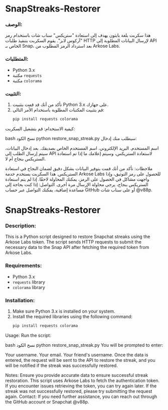 # SnapStreaks-Restorer

### الوصف:
هذا سكربت بلغة بايثون يهدف إلى استعادة "ستريكس" سناب شات باستخدام رمز "آركوس لابز". يقوم السكربت بتنفيذ طلبات HTTP لإرسال البيانات المطلوبة إلى API الخاص بـ Snap، بعد استرداد الرمز المطلوب من Arkose Labs.

### المتطلبات:
- Python 3.x
- مكتبة `requests`
- مكتبة `colorama`

### التثبيت:
1. تأكد من أنك قد قمت بتثبيت Python 3.x على جهازك.
2. قم بتثبيت المكتبات المطلوبة باستخدام الأمر التالي:
   ```bash
   pip install requests colorama
كيفية الاستخدام:
قم بتشغيل السكربت:

bash
نسخ الكود
python restore_snap_streak.py
سيطلب منك إدخال:

اسم المستخدم.
البريد الإلكتروني.
اسم المستخدم الخاص بصديقك.
بعد إدخال البيانات، سيتم إرسال الطلب إلى API لاستعادة الستريكس، وسيتم إعلامك ما إذا تم استعادة الستريكس بنجاح أم لا.

ملاحظات:
تأكد من أنك قمت بتوفير البيانات بشكل دقيق لضمان النجاح في استعادة الستريكس.
هذا السكربت يستخدم خدمة Arkose Labs للحصول على رمز التوثيق، وإذا واجهت مشاكل في الحصول على الرمز، يمكنك المحاولة لاحقًا.
إذا لم يتم استعادة الستريكس بنجاح، يرجى محاولة الإرسال مرة أخرى.
التواصل:
إذا كنت بحاجة إلى مساعدة إضافية، يمكنك التواصل عبر حساب GitHub أو على سناب شات @v88p.


# SnapStreaks-Restorer

### Description:
This is a Python script designed to restore Snapchat streaks using the Arkose Labs token. The script sends HTTP requests to submit the necessary data to the Snap API after fetching the required token from Arkose Labs.

### Requirements:
- Python 3.x
- `requests` library
- `colorama` library

### Installation:
1. Make sure Python 3.x is installed on your system.
2. Install the required libraries using the following command:
   ```bash
   pip install requests colorama
Usage:
Run the script:

bash
نسخ الكود
python restore_snap_streak.py
You will be prompted to enter:

Your username.
Your email.
Your friend's username.
Once the data is entered, the request will be sent to the API to restore the streak, and you will be notified if the streak was successfully restored.

Notes:
Ensure you provide accurate data to ensure successful streak restoration.
This script uses Arkose Labs to fetch the authentication token. If you encounter issues retrieving the token, you can try again later.
If the streak was not successfully restored, please try submitting the request again.
Contact:
If you need further assistance, you can reach out through the GitHub account or Snapchat @v88p.
